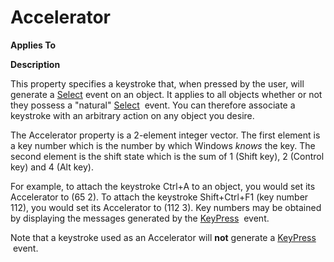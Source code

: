 




<h1 class="heading"><span class="name">Accelerator</span></h1>

**Applies To**


**Description**


This property specifies a keystroke that, when pressed by the user, will
generate a [Select](./select.md) event on an object. It
applies to all objects whether or not they possess a "natural" [Select](./select.md)
 event. You can therefore associate a keystroke with an arbitrary action on any
object you desire.


The Accelerator property is a 2-element integer vector. The first element is
a key number which is the number by which Windows *knows* the key. The
second element is the shift state which is the sum of 1 (Shift key), 2 (Control
key) and 4 (Alt key).


For example, to attach the keystroke Ctrl+A to an object, you would set its
Accelerator to (65 2). To attach the keystroke Shift+Ctrl+F1 (key number 112),
you would set its Accelerator to (112 3). Key numbers may be obtained by
displaying the messages generated by the [KeyPress](./keypress.md)
 event.


Note that a keystroke used as an Accelerator will **not** generate a [KeyPress](./keypress.md)
 event.



